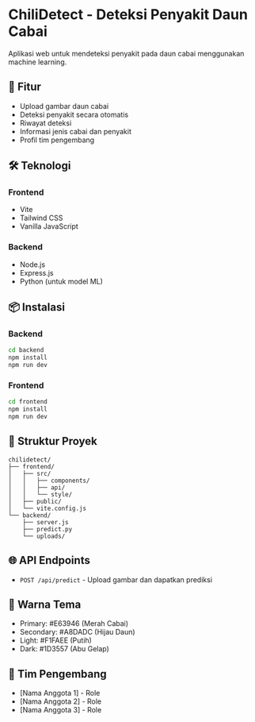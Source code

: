 # ChiliDetect - Deteksi Penyakit Daun Cabai

Aplikasi web untuk mendeteksi penyakit pada daun cabai menggunakan machine learning.

## 🚀 Fitur

- Upload gambar daun cabai
- Deteksi penyakit secara otomatis
- Riwayat deteksi
- Informasi jenis cabai dan penyakit
- Profil tim pengembang

## 🛠️ Teknologi

### Frontend
- Vite
- Tailwind CSS
- Vanilla JavaScript

### Backend
- Node.js
- Express.js
- Python (untuk model ML)

## 📦 Instalasi

### Backend
```bash
cd backend
npm install
npm run dev
```

### Frontend
```bash
cd frontend
npm install
npm run dev
```

## 📁 Struktur Proyek

```
chilidetect/
├── frontend/
│   ├── src/
│   │   ├── components/
│   │   ├── api/
│   │   └── style/
│   ├── public/
│   └── vite.config.js
└── backend/
    ├── server.js
    ├── predict.py
    └── uploads/
```

## 🌐 API Endpoints

- `POST /api/predict` - Upload gambar dan dapatkan prediksi

## 🎨 Warna Tema

- Primary: #E63946 (Merah Cabai)
- Secondary: #A8DADC (Hijau Daun)
- Light: #F1FAEE (Putih)
- Dark: #1D3557 (Abu Gelap)

## 👥 Tim Pengembang

- [Nama Anggota 1] - Role
- [Nama Anggota 2] - Role
- [Nama Anggota 3] - Role 